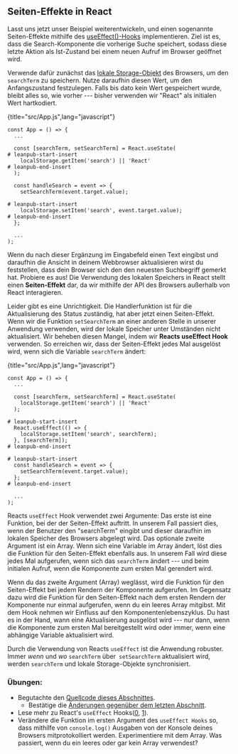 ## Seiten-Effekte in React

Lasst uns jetzt unser Beispiel weiterentwickeln, und einen sogenannte Seiten-Effekte mithilfe des [useEffect()-Hooks](https://de.reactjs.org/docs/hooks-effect.html) implementieren. Ziel ist es, dass die Search-Komponente die vorherige Suche speichert, sodass diese letzte Aktion als Ist-Zustand bei einem neuen Aufruf im Browser geöffnet wird.

Verwende dafür zunächst das [lokale Storage-Objekt](https://developer.mozilla.org/de/docs/Web/API/Window/localStorage) des Browsers, um den `searchTerm` zu speichern. Nutze daraufhin diesen Wert, um den Anfangszustand festzulegen. Falls bis dato kein Wert gespeichert wurde, bleibt alles so, wie vorher --- bisher verwenden wir "React" als initialen Wert hartkodiert.

{title="src/App.js",lang="javascript"}
~~~~~~~
const App = () => {
  ...

  const [searchTerm, setSearchTerm] = React.useState(
# leanpub-start-insert
    localStorage.getItem('search') || 'React'
# leanpub-end-insert
  );

  const handleSearch = event => {
    setSearchTerm(event.target.value);

# leanpub-start-insert
    localStorage.setItem('search', event.target.value);
# leanpub-end-insert
  };

  ...
);
~~~~~~~

Wenn du nach dieser Ergänzung im Eingabefeld einen Text eingibst und daraufhin die Ansicht in deinem Webbrowser aktualisieren wirst du feststellen, dass dein Browser sich den den neuesten Suchbegriff gemerkt hat. Probiere es aus! Die Verwendung des lokalen Speichers in React stellt einen **Seiten-Effekt** dar, da wir mithilfe der API des Browsers außerhalb von React interagieren.

Leider gibt es eine Unrichtigkeit. Die Handlerfunktion ist für die Aktualisierung des Status zuständig, hat aber jetzt einen Seiten-Effekt. Wenn wir die Funktion `setSearchTerm` an einer anderen Stelle in unserer Anwendung verwenden, wird der lokale Speicher unter Umständen nicht aktualisiert. Wir beheben diesen Mangel, indem wir **Reacts useEffect Hook** verwenden. So erreichen wir, dass der Seiten-Effekt jedes Mal ausgelöst wird, wenn sich die Variable `searchTerm` ändert:

{title="src/App.js",lang="javascript"}
~~~~~~~
const App = () => {
  ...

  const [searchTerm, setSearchTerm] = React.useState(
    localStorage.getItem('search') || 'React'
  );

# leanpub-start-insert
  React.useEffect(() => {
    localStorage.setItem('search', searchTerm);
  }, [searchTerm]);
# leanpub-end-insert

# leanpub-start-insert
  const handleSearch = event => {
    setSearchTerm(event.target.value);
  };
# leanpub-end-insert

  ...
);
~~~~~~~

Reacts `useEffect` Hook verwendet zwei Argumente: Das erste ist eine Funktion, bei der der Seiten-Effekt auftritt. In unserem Fall passiert dies, wenn der Benutzer den "searchTerm" eingibt und dieser daraufhin im lokalen Speicher des Browsers abgelegt wird. Das optionale zweite Argument ist ein Array. Wenn sich eine Variable im Array ändert, löst dies die Funktion für den Seiten-Effekt ebenfalls aus. In unserem Fall wird diese jedes Mal aufgerufen, wenn sich das `searchTerm` ändert --- und beim initialen Aufruf, wenn die Komponente zum ersten Mal gerendert wird.

Wenn du das zweite Argument (Array) weglässt, wird die Funktion für den Seiten-Effekt bei jedem Rendern der Komponente aufgerufen. Im Gegensatz dazu wird die Funktion für den Seiten-Effekt nach dem ersten Rendern der Komponente nur einmal aufgerufen, wenn du ein leeres Array mitgibst. Mit dem Hook nehmen wir Einfluss auf den Komponentenlebenszyklus. Du hast es in der Hand, wann eine Aktualisierung ausgelöst wird --- nur dann, wenn die Komponente zum ersten Mal bereitgestellt wird oder immer, wenn eine abhängige Variable aktualisiert wird.

Durch die Verwendung von Reacts `useEffect` ist die Anwendung robuster. Immer *wenn* und *wo* `searchTerm` über` setSearchTerm` aktualisiert wird, werden `searchTerm` und lokale Storage-Objekte synchronisiert.

### Übungen:

* Begutachte den [Quellcode dieses Abschnittes](https://codesandbox.io/s/github/the-road-to-learn-react/hacker-stories/tree/hs/React-Side-Effects).
  * Bestätige die [Änderungen gegenüber dem letzten Abschnitt]( ).
* Lese mehr zu React's `useEffect` Hooks([0](https://de.reactjs.org/docs/hooks-effect.html), [1](https://de.reactjs.org/docs/hooks-reference.html#useeffect)).
* Verändere die Funktion im ersten Argument des `useEffect Hooks` so, dass mithilfe von `console.log()` Ausgaben von der Konsole deines Browsers mitprotokolliert werden. Experimentiere mit dem Array. Was passiert, wenn du ein leeres oder gar kein Array verwendest?
